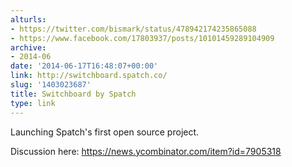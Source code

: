 ```yaml
---
alturls:
- https://twitter.com/bismark/status/478942174235865088
- https://www.facebook.com/17803937/posts/10101459289104909
archive:
- 2014-06
date: '2014-06-17T16:48:07+00:00'
link: http://switchboard.spatch.co/
slug: '1403023687'
title: Switchboard by Spatch
type: link
---
```


Launching Spatch's first open source project.

Discussion here: https://news.ycombinator.com/item?id=7905318

